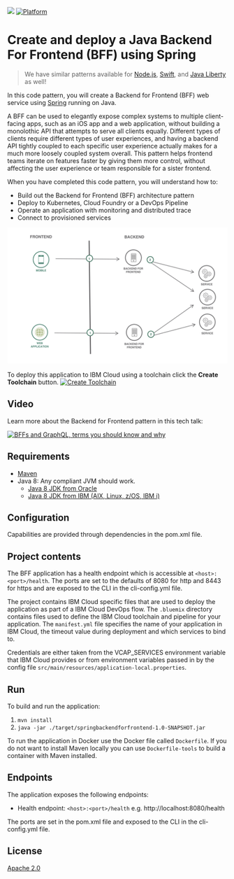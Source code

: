 [![](https://img.shields.io/badge/IBM%20Cloud-powered-blue.svg)](https://bluemix.net)
[![Platform](https://img.shields.io/badge/platform-java-lightgrey.svg?style=flat)](https://www.ibm.com/developerworks/learn/java/)

# Create and deploy a Java Backend For Frontend (BFF) using Spring

> We have similar patterns available for [Node.js](https://github.com/IBM/nodejs-backend-for-frontend), [Swift](https://github.com/IBM/swift-backend-for-frontend), and [Java Liberty](https://github.com/IBM/java-liberty-backend-for-frontend) as well!

In this code pattern, you will create a Backend for Frontend (BFF) web service using [Spring](https://spring.io/) running on Java.

A BFF can be used to elegantly expose complex systems to multiple client-facing apps, such as an iOS app and a web application, without building a monolothic API that attempts to serve all clients equally. Different types of clients require different types of user experiences, and having a backend API tightly coupled to each specific user experience actually makes for a much more loosely coupled system overall. This pattern helps frontend teams iterate on features faster by giving them more control, without affecting the user experience or team responsible for a sister frontend.

When you have completed this code pattern, you will understand how to:

* Build out the Backend for Frontend (BFF) architecture pattern
* Deploy to Kubernetes, Cloud Foundry or a DevOps Pipeline
* Operate an application with monitoring and distributed trace
* Connect to provisioned services

![](doc/source/images/architecture.png)

To deploy this application to IBM Cloud using a toolchain click the **Create Toolchain** button.
[![Create Toolchain](https://console.ng.bluemix.net/devops/graphics/create_toolchain_button.png)](https://console.ng.bluemix.net/devops/setup/deploy/)

## Video

Learn more about the Backend for Frontend pattern in this tech talk:

[![BFFs and GraphQL, terms you should know and why](https://img.youtube.com/vi/B5OdK21ZevI/maxresdefault.jpg)](https://www.youtube.com/watch?v=B5OdK21ZevI)

## Requirements

* [Maven](https://maven.apache.org/install.html)
* Java 8: Any compliant JVM should work.
  * [Java 8 JDK from Oracle](http://www.oracle.com/technetwork/java/javase/downloads/index.html)
  * [Java 8 JDK from IBM (AIX, Linux, z/OS, IBM i)](http://www.ibm.com/developerworks/java/jdk/)

## Configuration

Capabilities are provided through dependencies in the pom.xml file.

## Project contents

The BFF application has a health endpoint which is accessible at `<host>:<port>/health`. The ports are set to the defaults of 8080 for http and 8443 for https and are exposed to the CLI in the cli-config.yml file.

The project contains IBM Cloud specific files that are used to deploy the application as part of a IBM Cloud DevOps flow. The `.bluemix` directory contains files used to define the IBM Cloud toolchain and pipeline for your application. The `manifest.yml` file specifies the name of your application in IBM Cloud, the timeout value during deployment and which services to bind to.

Credentials are either taken from the VCAP_SERVICES environment variable that IBM Cloud provides or from environment variables passed in by the config file `src/main/resources/application-local.properties`.

## Run

To build and run the application:

1. `mvn install`
1. `java -jar ./target/springbackendforfrontend-1.0-SNAPSHOT.jar`

To run the application in Docker use the Docker file called `Dockerfile`. If you do not want to install Maven locally you can use `Dockerfile-tools` to build a container with Maven installed.

## Endpoints

The application exposes the following endpoints:

* Health endpoint: `<host>:<port>/health` e.g. http://localhost:8080/health

The ports are set in the pom.xml file and exposed to the CLI in the cli-config.yml file.

## License

[Apache 2.0](LICENSE)
